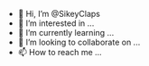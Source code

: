 - 👋 Hi, I’m @SikeyClaps
- 👀 I’m interested in ...
- 🌱 I’m currently learning ...
- 💞️ I’m looking to collaborate on ...
- 📫 How to reach me ...

<!---
SikeyClaps/SikeyClaps is a ✨ special ✨ repository because its `README.md` (this file) appears on your GitHub profile.
You can click the Preview link to take a look at your changes.
--->

